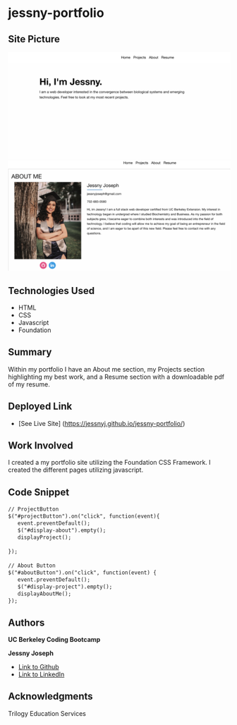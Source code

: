 # jessny-portfolio

## Site Picture
![Site](./assets/portfolio-site.png)
![Site](./assets/portfolio-about.png)

## Technologies Used

* HTML
* CSS
* Javascript
* Foundation

## Summary
Within my portfolio I have an About me section, my Projects section highlighting my best work, and a Resume section with a downloadable pdf of my resume.

## Deployed Link

* [See Live Site] (https://jessnyj.github.io/jessny-portfolio/)

## Work Involved
I created a my portfolio site utilizing the Foundation CSS Framework. I created the different
pages utilizing javascript.

 ## Code Snippet
 ```
 // ProjectButton
$("#projectButton").on("click", function(event){
    event.preventDefault();
    $("#display-about").empty();
    displayProject();

});

// About Button
$("#aboutButton").on("click", function(event) {
    event.preventDefault();
    $("#display-project").empty();
    displayAboutMe();
});
```



## Authors
**UC Berkeley Coding Bootcamp**

**Jessny Joseph** 
- [Link to Github](https://github.com/jessnyj)
- [Link to LinkedIn](https://www.linkedin.com/in/jessny-joseph-361515201)



## Acknowledgments
Trilogy Education Services
